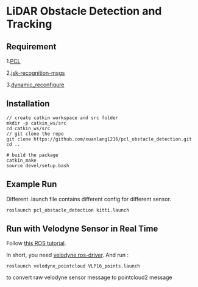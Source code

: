 # LiDAR Obstacle Detection and Tracking


## Requirement
1.[PCL](https://github.com/PointCloudLibrary/pcl)

2.[jsk-recognition-msgs](http://wiki.ros.org/jsk_recognition_msgs)

3.[dynamic_reconfigure](http://wiki.ros.org/dynamic_reconfigure)




## Installation

```
// create catkin workspace and src folder
mkdir -p catkin_ws/src
cd catkin_ws/src
// git clone the repo
git clone https://github.com/xuanlang1216/pcl_obstacle_detection.git
cd ..

# build the package
catkin_make
source devel/setup.bash
```

## Example Run

Different .launch file contains different config for different sensor.

```
roslaunch pcl_obstacle_detection kitti.launch
```



## Run with Velodyne Sensor in Real Time
Follow [this ROS tutorial](http://wiki.ros.org/velodyne/Tutorials/Getting%20Started%20with%20the%20Velodyne%20VLP16). 

In short, you need [velodyne ros-driver](https://github.com/ros-drivers/velodyne). And run :

```
roslaunch velodyne_pointcloud VLP16_points.launch
```

to convert raw velodyne sensor message to pointcloud2 message